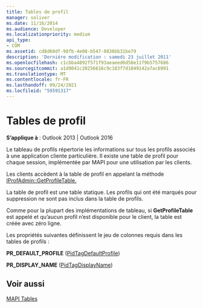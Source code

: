 ```yaml
---
title: Tables de profil
manager: soliver
ms.date: 11/16/2014
ms.audience: Developer
ms.localizationpriority: medium
api_type:
- COM
ms.assetid: cd8d60df-98fb-4e08-b547-0836bb31be79
description: 'Derniére modification : samedi 23 juillet 2011'
ms.openlocfilehash: c1cbba4892f571f93aeaeed6d58e11f9b5757686
ms.sourcegitcommit: a1d9041c20256616c9c183f7d1049142a7ac6991
ms.translationtype: MT
ms.contentlocale: fr-FR
ms.lasthandoff: 09/24/2021
ms.locfileid: "59591317"
---
```

# <a name="profile-tables"></a>Tables de profil

  
  
**S’applique à** : Outlook 2013 | Outlook 2016 
  
Le tableau de profils répertorie les informations sur tous les profils associés à une application cliente particulière. Il existe une table de profil pour chaque session, implémentée par MAPI pour une utilisation par les clients. 
  
Les clients accèdent à la table de profil en appelant la méthode [IProfAdmin::GetProfileTable.](iprofadmin-getprofiletable.md) 
  
La table de profil est une table statique. Les profils qui ont été marqués pour suppression ne sont pas inclus dans la table de profils.
  
Comme pour la plupart des implémentations de tableau, si **GetProfileTable** est appelé et qu’aucun profil n’est disponible pour le client, la table est créée avec zéro ligne. 
  
Les propriétés suivantes définissent le jeu de colonnes requis dans les tables de profils :
  
 **PR_DEFAULT_PROFILE** ([PidTagDefaultProfile](pidtagdefaultprofile-canonical-property.md)) 
  
 **PR_DISPLAY_NAME** ([PidTagDisplayName](pidtagdisplayname-canonical-property.md)) 
  
## <a name="see-also"></a>Voir aussi



[MAPI Tables](mapi-tables.md)

